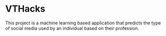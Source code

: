 # VTHacks

This project is a machine learning based application that predicts the type of social media used by an individual based on their profession.